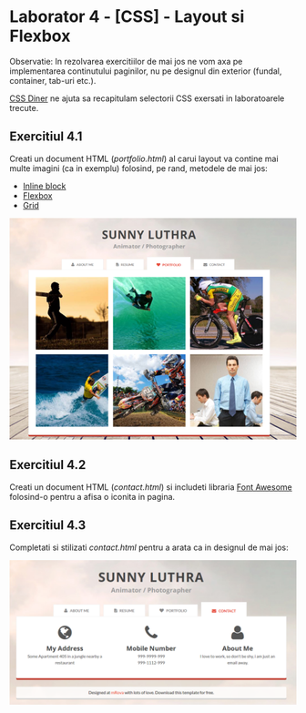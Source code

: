 # Laborator 4 - [CSS] - Layout si Flexbox

Observatie: In rezolvarea exercitiilor de mai jos ne vom axa pe implementarea continutului paginilor, nu pe designul din exterior (fundal, container, tab-uri etc.).

[CSS Diner](https://flukeout.github.io/) ne ajuta sa recapitulam selectorii CSS exersati in laboratoarele trecute.

## Exercitiul 4.1

Creati un document HTML (*portfolio.html*) al carui layout va contine mai multe imagini (ca in exemplu) folosind, pe rand, metodele de mai jos:

* [Inline block](https://iamsteve.me/blog/entry/inline_block)
* [Flexbox](https://css-tricks.com/snippets/css/a-guide-to-flexbox/)
* [Grid](https://css-tricks.com/snippets/css/complete-guide-grid/)

![Design website personal - portfolio](personal-website-portfolio.png)

## Exercitiul 4.2

Creati un document HTML (*contact.html*) si includeti libraria [Font Awesome](http://fontawesome.io/) folosind-o pentru a afisa o iconita in pagina.

## Exercitiul 4.3

Completati si stilizati *contact.html* pentru a arata ca in designul de mai jos:

![Design website personal - contact](personal-website-contact.png)
